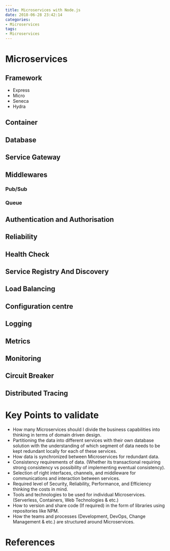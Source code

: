 ```yaml
---
title: Microservices with Node.js
date: 2018-06-28 23:42:14
categories:
- Microservices
tags:
- Microservices
---
```

# Microservices

## Framework

* Express
* Micro
* Seneca
* Hydra

<!-- more -->

## Container

## Database

## Service Gateway

## Middlewares
### Pub/Sub

### Queue

## Authentication and Authorisation

## Reliability

## Health Check

## Service Registry And Discovery

## Load Balancing

## Configuration centre

## Logging

## Metrics

## Monitoring

## Circuit Breaker

## Distributed Tracing

# Key Points to validate

* How many Microservices should I divide the business capabilities into thinking in terms of domain driven design.
* Partitioning the data into different services with their own database solution with the understanding of which segment of data needs to be kept redundant locally for each of these services.
* How data is synchronized between Microservices for redundant data.
* Consistency requirements of data. (Whether its transactional requiring strong consistency vs possibility of implementing eventual consistency).
* Selection of right interfaces, channels, and middleware for communications and interaction between services.
* Required level of Security, Reliability, Performance, and Efficiency thinking the costs in mind.
* Tools and technologies to be used for individual Microservices. (Serverless, Containers, Web Technologies & etc.)
* How to version and share code (If required) in the form of libraries using repositories like NPM.
* How the teams and processes (Development, DevOps, Change Management & etc.) are structured around Microservices.

# References
